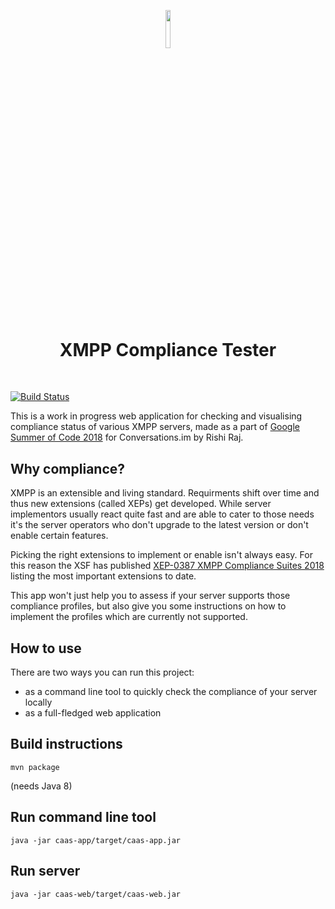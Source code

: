 <p align="center"><img width=12.5% src="https://github.com/iNPUTmice/caas/blob/master/caas-web/src/main/resources/public/icons/android-chrome-192x192.png"></p>
<h1 align="center">XMPP Compliance Tester</h1>
&nbsp;&nbsp;&nbsp;&nbsp;&nbsp;&nbsp;&nbsp;&nbsp;&nbsp;&nbsp;&nbsp;&nbsp;&nbsp;&nbsp;&nbsp;&nbsp;&nbsp;

[![Build Status](https://travis-ci.org/iNPUTmice/caas.svg?branch=master)](https://travis-ci.org/iNPUTmice/caas)

This is a work in progress web application for checking and visualising compliance status of various XMPP servers, made as a part of [Google Summer of Code 2018](https://summerofcode.withgoogle.com/projects/#5341326460059648) for Conversations.im by Rishi Raj.
## Why compliance?

XMPP is an extensible and living standard. Requirments shift over time and thus new extensions (called XEPs) get developed. While server implementors usually react quite fast and are able to cater to those needs it's the server operators who don't upgrade to the latest version or don't enable certain features.

Picking the right extensions to implement or enable isn't always easy. For this reason the XSF has published [XEP-0387 XMPP Compliance Suites 2018](https://xmpp.org/extensions/xep-0387.html) listing the most important extensions to date.

This app won't just help you to assess if your server supports those compliance profiles, but also give you some instructions on how to implement the profiles which are currently not supported. 

## How to use
There are two ways you can run this project:
* as a command line tool to quickly check the compliance of your server locally 
* as a full-fledged web application

## Build instructions

```
mvn package
```
(needs Java 8)

## Run command line tool
```
java -jar caas-app/target/caas-app.jar
```

## Run server
```
java -jar caas-web/target/caas-web.jar
```
